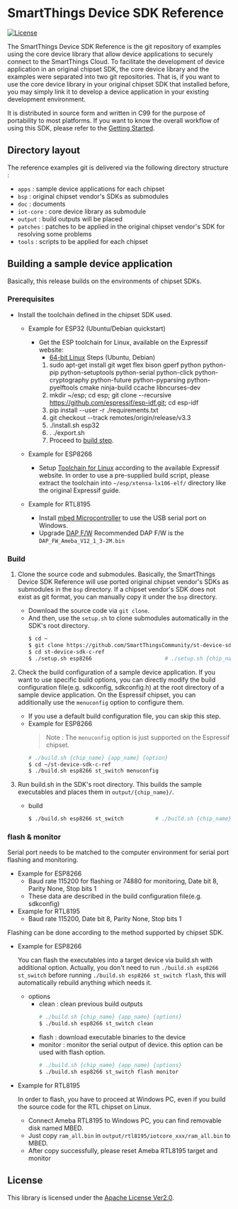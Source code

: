 # SmartThings Device SDK Reference

[![License](https://img.shields.io/badge/licence-Apache%202.0-brightgreen.svg?style=flat)](LICENSE)

The SmartThings Device SDK Reference is the git repository of examples using the core device library that allow device applications to securely connect to the SmartThings Cloud. To facilitate the development of device application in an original chipset SDK, the core device library and the examples were separated into two git repositories. That is, if you want to use the core device library in your original chipset SDK that installed before, you may simply link it to develop a device application in your existing development environment.

It is distributed in source form and written in C99 for the purpose of portability to most platforms. If you want to know the overall workflow of using this SDK, please refer to the [Getting Started](https://github.com/SmartThingsCommunity/st-device-sdk-c-ref/blob/master/doc/getting_started.md).

## Directory layout

The reference examples git is delivered via the following directory structure :

- `apps` : sample device applications for each chipset
- `bsp` : original chipset vendor's SDKs as submodules
- `doc` : documents
- `iot-core` : core device library as submodule
- `output` : build outputs will be placed
- `patches` : patches to be applied in the original chipset vendor's SDK for resolving some problems
- `tools` : scripts to be applied for each chipset

## Building a sample device application

Basically, this release builds on the environments of chipset SDKs.

### Prerequisites

- Install the toolchain defined in the chipset SDK used.
  - Example for ESP32 (Ubuntu/Debian quickstart)
    - Get the ESP toolchain for Linux, available on the Expressif website:
      - [64-bit Linux](https://docs.espressif.com/projects/esp-idf/en/latest/get-started/index.html#get-started-get-prerequisites)
      Steps (Ubuntu, Debian)
      1. sudo apt-get install git wget flex bison gperf python python-pip python-setuptools python-serial python-click python-cryptography python-future python-pyparsing python-pyelftools cmake ninja-build ccache libncurses-dev
      2. mkdir ~/esp; cd esp; git clone --recursive https://github.com/espressif/esp-idf.git; cd esp-idf
      3. pip install --user -r ./requirements.txt
      4. git checkout --track remotes/origin/release/v3.3
      5. ./install.sh esp32
      6. . ./export.sh
      7. Proceed to [build step](https://github.com/SmartThingsCommunity/st-device-sdk-c-ref/blob/master/README.md#Build).

  - Example for ESP8266
    - Setup [Toolchain for Linux](https://docs.espressif.com/projects/esp8266-rtos-sdk/en/latest/get-started/linux-setup.html) according to the available Expressif website.
      In order to use a pre-supplied build script, please extract the toolchain into `~/esp/xtensa-lx106-elf/` directory like the original Expressif guide.

  - Example for RTL8195
    - Install [mbed Microcontroller](https://os.mbed.com/handbook/Windows-serial-configuration) to use the USB serial port on Windows.
    - Upgrade [DAP F/W](https://www.amebaiot.com/en/change-dap-firmware/)
      Recommended DAP F/W is the `DAP_FW_Ameba_V12_1_3-2M.bin`

### Build

1. Clone the source code and submodules. Basically, the SmartThings Device SDK Reference will use ported original chipset vendor's SDKs as submodules in the `bsp` directory. If a chipset vendor's SDK does not exist as git format, you can manually copy it under the `bsp` directory.

   - Download the source code via `git clone`.
   - And then, use the `setup.sh` to clone submodules automatically in the SDK's root directory.
     ```sh
     $ cd ~
     $ git clone https://github.com/SmartThingsCommunity/st-device-sdk-c-ref.git
     $ cd st-device-sdk-c-ref
     $ ./setup.sh esp8266                       # ./setup.sh {chip_name}
     ```

2. Check the build configuration of a sample device application. If you want to use specific build options, you can directly modify the build configuration file(e.g. sdkconfig, sdkconfig.h) at the root directory of a sample device application. On the Espressif chipset, you can additionally use the `menuconfig` option to configure them.

   - If you use a default build configuration file, you can skip this step.
   - Example for ESP8266
     > Note :
     > The `menuconfig` option is just supported on the Espressif chipset.
     ```sh
     # ./build.sh {chip_name} {app_name} {option}
     $ cd ~/st-device-sdk-c-ref
     $ ./build.sh esp8266 st_switch menuconfig
     ```

3. Run build.sh in the SDK's root directory. This builds the sample executables and places them in `output/{chip_name}/`.

   - build
     ```sh
     $ ./build.sh esp8266 st_switch          # ./build.sh {chip_name} {app_name}
     ```

### flash & monitor

Serial port needs to be matched to the computer environment for serial port flashing and monitoring.

- Example for ESP8266
  - Baud rate 115200 for flashing or 74880 for monitoring, Date bit 8, Parity None, Stop bits 1
  - These data are described in the build configuration file(e.g.  sdkconfig)
- Example for RTL8195
  - Baud rate 115200, Date bit 8, Parity None, Stop bits 1

Flashing can be done according to the method supported by chipset SDK.

- Example for ESP8266

  You can flash the executables into a target device via build.sh with additional option. Actually, you don't need to run `./build.sh esp8266 st_switch` before running `./build.sh esp8266 st_switch flash`, this will automatically rebuild anything which needs it.

  - options
    - clean : clean previous build outputs
      ```sh
      # ./build.sh {chip_name} {app_name} {options}
      $ ./build.sh esp8266 st_switch clean
      ```
    - flash : download executable binaries to the device
    - monitor : monitor the serial output of device. this option can be used with flash option.
      ```sh
      # ./build.sh {chip_name} {app_name} {options}
      $ ./build.sh esp8266 st_switch flash monitor
      ```

- Example for RTL8195

  In order to flash, you have to proceed at Windows PC, even if you build the source code for the RTL chipset on Linux.
  - Connect Ameba RTL8195 to Windows PC, you can find removable disk named MBED.
  - Just copy `ram_all.bin` in `output/rtl8195/iotcore_xxx/ram_all.bin` to MBED.
  - After copy successfully, please reset Ameba RTL8195 target and monitor

## License

This library is licensed under the [Apache License Ver2.0](LICENSE).
